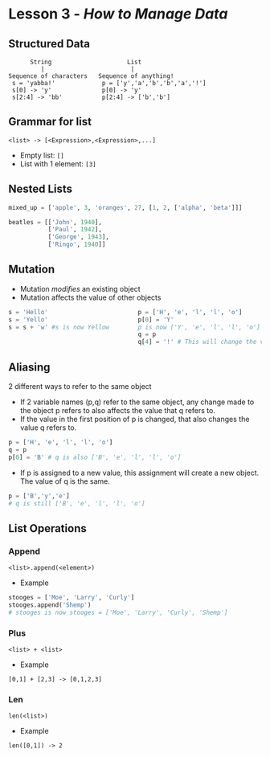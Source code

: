 # Lesson 3 - _How to Manage Data_

## Structured Data
```
      String                     List
         |                        |
Sequence of characters   Sequence of anything!
 s = 'yabba!'             p = ['y','a','b','b','a','!']
 s[0] -> 'y'              p[0] -> 'y'
 s[2:4] -> 'bb'           p[2:4] -> ['b','b']
```
## Grammar for list
```
<list> -> [<Expression>,<Expression>,...]
```
- Empty list: `[]`
- List with 1 element: `[3]`

## Nested Lists
``` python
mixed_up = ['apple', 3, 'oranges', 27, [1, 2, ['alpha', 'beta']]]

beatles = [['John', 1940],
           ['Paul', 1942],
           ['George', 1943],
           ['Ringo', 1940]]              
```

## Mutation
- Mutation _modifies_ an existing object
- Mutation affects the value of other objects
``` python
s = 'Hello'                         p = ['H', 'e', 'l', 'l', 'o']
s = 'Yello'                         p[0] = 'Y'
s = s + 'w' #s is now Yellow        p is now ['Y', 'e', 'l', 'l', 'o']  - Didn't create a new list
                                    q = p
                                    q[4] = '!' # This will change the value of p
```

## Aliasing
2 different ways to refer to the same object
- If 2 variable names (p,q) refer to the same object, any change made to the object p refers to also affects
the value that q refers to. 
- If the value in the first position of p is changed, that also changes the value q refers to. 
```python
p = ['H', 'e', 'l', 'l', 'o']
q = p
p[0] = 'B' # q is also ['B', 'e', 'l', 'l', 'o']
```
- If p is assigned to a new value, this assignment will create a new object. The value of q is the same. 
```python
p = ['B','y','e'] 
# q is still ['B', 'e', 'l', 'l', 'o']
```

## List Operations
### Append 
```
<list>.append(<element>)
```
- Example
```python
stooges = ['Moe', 'Larry', 'Curly']
stooges.append('Shemp')
# stooges is now stooges = ['Moe', 'Larry', 'Curly', 'Shemp']
```
### Plus
```
<list> + <list>
```
- Example
```
[0,1] + [2,3] -> [0,1,2,3]
```
### Len
```
len(<list>)
```
- Example
```
len([0,1]) -> 2
```
